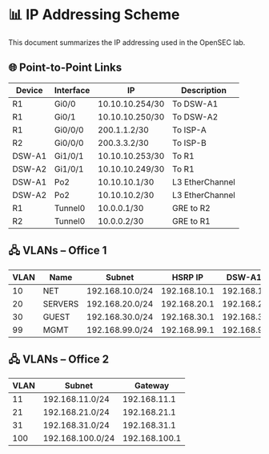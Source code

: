 # 📊 IP Addressing Scheme

This document summarizes the IP addressing used in the OpenSEC lab.

## 🌐 Point-to-Point Links

| Device   | Interface      | IP              | Description         |
|----------|----------------|------------------|---------------------|
| R1       | Gi0/0          | 10.10.10.254/30 | To DSW-A1           |
| R1       | Gi0/1          | 10.10.10.250/30 | To DSW-A2           |
| R1       | Gi0/0/0        | 200.1.1.2/30    | To ISP-A            |
| R2       | Gi0/0/0        | 200.3.3.2/30    | To ISP-B            |
| DSW-A1   | Gi1/0/1        | 10.10.10.253/30 | To R1               |
| DSW-A2   | Gi1/0/1        | 10.10.10.249/30 | To R1               |
| DSW-A1   | Po2            | 10.10.10.1/30   | L3 EtherChannel     |
| DSW-A2   | Po2            | 10.10.10.2/30   | L3 EtherChannel     |
| R1       | Tunnel0        | 10.0.0.1/30     | GRE to R2           |
| R2       | Tunnel0        | 10.0.0.2/30     | GRE to R1           |

## 🖧 VLANs – Office 1

| VLAN | Name         | Subnet            | HSRP IP         | DSW-A1 IP        | DSW-A2 IP        |
|------|--------------|-------------------|-----------------|------------------|------------------|
| 10   | NET          | 192.168.10.0/24   | 192.168.10.1    | 192.168.10.2     | 192.168.10.3     |
| 20   | SERVERS      | 192.168.20.0/24   | 192.168.20.1    | 192.168.20.2     | 192.168.20.3     |
| 30   | GUEST        | 192.168.30.0/24   | 192.168.30.1    | 192.168.30.2     | 192.168.30.3     |
| 99   | MGMT         | 192.168.99.0/24   | 192.168.99.1    | 192.168.99.2     | 192.168.99.3     |

## 🖧 VLANs – Office 2

| VLAN | Subnet            | Gateway        |
|------|-------------------|----------------|
| 11   | 192.168.11.0/24   | 192.168.11.1   |
| 21   | 192.168.21.0/24   | 192.168.21.1   |
| 31   | 192.168.31.0/24   | 192.168.31.1   |
| 100  | 192.168.100.0/24  | 192.168.100.1  |

